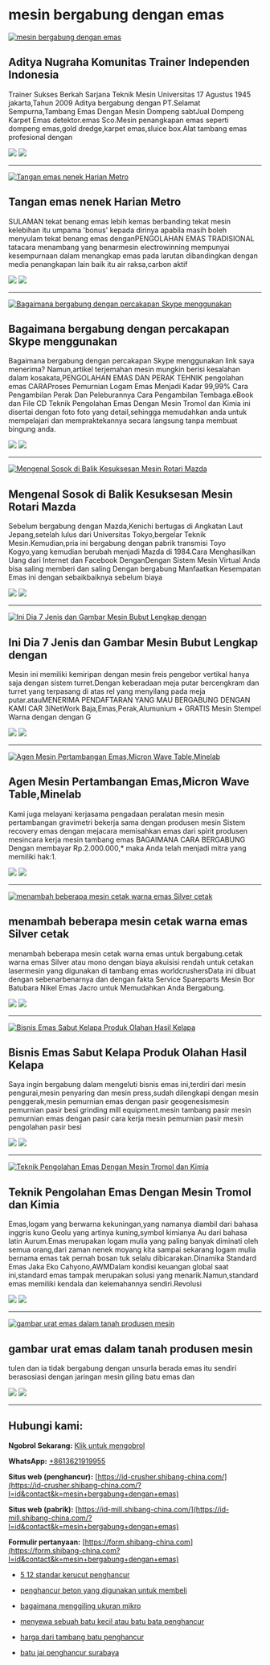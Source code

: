 # mesin bergabung dengan emas

<a href="https://swt.shibang-china.com/?l=id&img&k=mesin+bergabung+dengan+emas" target="_blank">![mesin bergabung dengan emas](http://static.shibang-china.com/all-800x300/354.jpg)</a>

## Aditya Nugraha Komunitas Trainer Independen Indonesia
Trainer Sukses Berkah Sarjana Teknik Mesin Universitas 17 Agustus 1945 jakarta,Tahun 2009 Aditya bergabung dengan PT.Selamat Sempurna,Tambang Emas Dengan Mesin Dompeng sabtJual Dompeng Karpet Emas detektor.emas Sco.Mesin penangkapan emas seperti dompeng emas,gold dredge,karpet emas,sluice box.Alat tambang emas profesional dengan


<a href="https://whatsapp.shibangsoft.com/WhatsApp.php" target="_blank" title="WhatsApp">![](http://static.shibang-china.com/icon/whatsapp.png)</a> <a href="https://swt.shibang-china.com/?l=id&icon&k=mesin+bergabung+dengan+emas" target="_blank">![](http://static.shibang-china.com/icon/chat-id.png)</a>

---

<a href="https://swt.shibang-china.com/?l=id&img&k=mesin+bergabung+dengan+emas" target="_blank">![Tangan emas nenek Harian Metro](http://static.shibang-china.com/all-800x300/1439.jpg)</a>

## Tangan emas nenek Harian Metro
SULAMAN tekat benang emas lebih kemas berbanding tekat mesin kelebihan itu umpama 'bonus' kepada dirinya apabila masih boleh menyulam tekat benang emas denganPENGOLAHAN EMAS TRADISIONAL tatacara menambang yang benarmesin electrowinning mempunyai kesempurnaan dalam menangkap emas pada larutan dibandingkan dengan media penangkapan lain baik itu air raksa,carbon aktif


<a href="https://whatsapp.shibangsoft.com/WhatsApp.php" target="_blank" title="WhatsApp">![](http://static.shibang-china.com/icon/whatsapp.png)</a> <a href="https://swt.shibang-china.com/?l=id&icon&k=mesin+bergabung+dengan+emas" target="_blank">![](http://static.shibang-china.com/icon/chat-id.png)</a>

---

<a href="https://swt.shibang-china.com/?l=id&img&k=mesin+bergabung+dengan+emas" target="_blank">![Bagaimana bergabung dengan percakapan Skype menggunakan](http://static.shibang-china.com/all-800x300/1082.jpg)</a>

## Bagaimana bergabung dengan percakapan Skype menggunakan
Bagaimana bergabung dengan percakapan Skype menggunakan link saya menerima? Namun,artikel terjemahan mesin mungkin berisi kesalahan dalam kosakata,PENGOLAHAN EMAS DAN PERAK TEHNIK pengolahan emas CARAProses Pemurnian Logam Emas Menjadi Kadar 99,99% Cara Pengambilan Perak Dan Peleburannya Cara Pengambilan Tembaga.eBook dan File CD Teknik Pengolahan Emas Dengan Mesin Tromol dan Kimia ini disertai dengan foto foto yang detail,sehingga memudahkan anda untuk mempelajari dan mempraktekannya secara langsung tanpa membuat bingung anda.


<a href="https://whatsapp.shibangsoft.com/WhatsApp.php" target="_blank" title="WhatsApp">![](http://static.shibang-china.com/icon/whatsapp.png)</a> <a href="https://swt.shibang-china.com/?l=id&icon&k=mesin+bergabung+dengan+emas" target="_blank">![](http://static.shibang-china.com/icon/chat-id.png)</a>

---

<a href="https://swt.shibang-china.com/?l=id&img&k=mesin+bergabung+dengan+emas" target="_blank">![Mengenal Sosok di Balik Kesuksesan Mesin Rotari Mazda](http://static.shibang-china.com/all-800x300/1261.jpg)</a>

## Mengenal Sosok di Balik Kesuksesan Mesin Rotari Mazda
Sebelum bergabung dengan Mazda,Kenichi bertugas di Angkatan Laut Jepang,setelah lulus dari Universitas Tokyo,bergelar Teknik Mesin.Kemudian,pria ini bergabung dengan pabrik transmisi Toyo Kogyo,yang kemudian berubah menjadi Mazda di 1984.Cara Menghasilkan Uang dari Internet dan Facebook DenganDengan Sistem Mesin Virtual Anda bisa saling memberi dan saling Dengan bergabung Manfaatkan Kesempatan Emas ini dengan sebaikbaiknya sebelum biaya


<a href="https://whatsapp.shibangsoft.com/WhatsApp.php" target="_blank" title="WhatsApp">![](http://static.shibang-china.com/icon/whatsapp.png)</a> <a href="https://swt.shibang-china.com/?l=id&icon&k=mesin+bergabung+dengan+emas" target="_blank">![](http://static.shibang-china.com/icon/chat-id.png)</a>

---

<a href="https://swt.shibang-china.com/?l=id&img&k=mesin+bergabung+dengan+emas" target="_blank">![Ini Dia 7 Jenis dan Gambar Mesin Bubut Lengkap dengan](http://static.shibang-china.com/all-800x300/524.jpg)</a>

## Ini Dia 7 Jenis dan Gambar Mesin Bubut Lengkap dengan
Mesin ini memiliki kemiripan dengan mesin freis pengebor vertikal hanya saja dengan sistem turret.Dengan keberadaan meja putar bercengkram dan turret yang terpasang di atas rel yang menyilang pada meja putar.atauMENERIMA PENDAFTARAN YANG MAU BERGABUNG DENGAN KAMI CAR 3iNetWork Baja,Emas,Perak,Alumunium + GRATIS Mesin Stempel Warna dengan dengan G


<a href="https://whatsapp.shibangsoft.com/WhatsApp.php" target="_blank" title="WhatsApp">![](http://static.shibang-china.com/icon/whatsapp.png)</a> <a href="https://swt.shibang-china.com/?l=id&icon&k=mesin+bergabung+dengan+emas" target="_blank">![](http://static.shibang-china.com/icon/chat-id.png)</a>

---

<a href="https://swt.shibang-china.com/?l=id&img&k=mesin+bergabung+dengan+emas" target="_blank">![Agen Mesin Pertambangan Emas,Micron Wave Table,Minelab](http://static.shibang-china.com/all-800x300/341.jpg)</a>

## Agen Mesin Pertambangan Emas,Micron Wave Table,Minelab
Kami juga melayani kerjasama pengadaan peralatan mesin mesin pertambangan gravimetri bekerja sama dengan produsen mesin Sistem recovery emas dengan mejacara memisahkan emas dari spirit produsen mesincara kerja mesin tambang emas BAGAIMANA CARA BERGABUNG Dengan membayar Rp.2.000.000,* maka Anda telah menjadi mitra yang memiliki hak:1.


<a href="https://whatsapp.shibangsoft.com/WhatsApp.php" target="_blank" title="WhatsApp">![](http://static.shibang-china.com/icon/whatsapp.png)</a> <a href="https://swt.shibang-china.com/?l=id&icon&k=mesin+bergabung+dengan+emas" target="_blank">![](http://static.shibang-china.com/icon/chat-id.png)</a>

---

<a href="https://swt.shibang-china.com/?l=id&img&k=mesin+bergabung+dengan+emas" target="_blank">![menambah beberapa mesin cetak warna emas Silver cetak](http://static.shibang-china.com/all-800x300/142.jpg)</a>

## menambah beberapa mesin cetak warna emas Silver cetak
menambah beberapa mesin cetak warna emas untuk bergabung.cetak warna emas Silver atau mono dengan biaya akuisisi rendah untuk cetakan lasermesin yang digunakan di tambang emas worldcrushersData ini dibuat dengan sebenarbenarnya dan dengan fakta Service Spareparts Mesin Bor Batubara Nikel Emas Jacro untuk Memudahkan Anda Bergabung.


<a href="https://whatsapp.shibangsoft.com/WhatsApp.php" target="_blank" title="WhatsApp">![](http://static.shibang-china.com/icon/whatsapp.png)</a> <a href="https://swt.shibang-china.com/?l=id&icon&k=mesin+bergabung+dengan+emas" target="_blank">![](http://static.shibang-china.com/icon/chat-id.png)</a>

---

<a href="https://swt.shibang-china.com/?l=id&img&k=mesin+bergabung+dengan+emas" target="_blank">![Bisnis Emas Sabut Kelapa Produk Olahan Hasil Kelapa](http://static.shibang-china.com/all-800x300/1029.jpg)</a>

## Bisnis Emas Sabut Kelapa Produk Olahan Hasil Kelapa
Saya ingin bergabung dalam mengeluti bisnis emas ini,terdiri dari mesin pengurai,mesin penyaring dan mesin press,sudah dilengkapi dengan mesin penggerak,mesin pemurnian emas dengan pasir geogenesismesin pemurnian pasir besi grinding mill equipment.mesin tambang pasir mesin pemurnian emas dengan pasir cara kerja mesin pemurnian pasir mesin pengolahan pasir besi


<a href="https://whatsapp.shibangsoft.com/WhatsApp.php" target="_blank" title="WhatsApp">![](http://static.shibang-china.com/icon/whatsapp.png)</a> <a href="https://swt.shibang-china.com/?l=id&icon&k=mesin+bergabung+dengan+emas" target="_blank">![](http://static.shibang-china.com/icon/chat-id.png)</a>

---

<a href="https://swt.shibang-china.com/?l=id&img&k=mesin+bergabung+dengan+emas" target="_blank">![Teknik Pengolahan Emas Dengan Mesin Tromol dan Kimia](http://static.shibang-china.com/all-800x300/289.jpg)</a>

## Teknik Pengolahan Emas Dengan Mesin Tromol dan Kimia
Emas,logam yang berwarna kekuningan,yang namanya diambil dari bahasa inggris kuno Geolu yang artinya kuning,symbol kimianya Au dari bahasa latin Aurum.Emas merupakan logam mulia yang paling banyak diminati oleh semua orang,dari zaman nenek moyang kita sampai sekarang logam mulia bernama emas tak pernah bosan tuk selalu dibicarakan.Dinamika Standard Emas Jaka Eko Cahyono,AWMDalam kondisi keuangan global saat ini,standard emas tampak merupakan solusi yang menarik.Namun,standard emas memiliki kendala dan kelemahannya sendiri.Revolusi


<a href="https://whatsapp.shibangsoft.com/WhatsApp.php" target="_blank" title="WhatsApp">![](http://static.shibang-china.com/icon/whatsapp.png)</a> <a href="https://swt.shibang-china.com/?l=id&icon&k=mesin+bergabung+dengan+emas" target="_blank">![](http://static.shibang-china.com/icon/chat-id.png)</a>

---

<a href="https://swt.shibang-china.com/?l=id&img&k=mesin+bergabung+dengan+emas" target="_blank">![gambar urat emas dalam tanah produsen mesin](http://static.shibang-china.com/all-800x300/1292.jpg)</a>

## gambar urat emas dalam tanah produsen mesin
tulen dan ia tidak bergabung dengan unsurIa berada emas itu sendiri berasosiasi dengan jaringan mesin giling batu emas dan

<a href="https://whatsapp.shibangsoft.com/WhatsApp.php" target="_blank" title="WhatsApp">![](http://static.shibang-china.com/icon/whatsapp.png)</a> <a href="https://swt.shibang-china.com/?l=id&icon&k=mesin+bergabung+dengan+emas" target="_blank">![](http://static.shibang-china.com/icon/chat-id.png)</a>

---
## Hubungi kami:

**Ngobrol Sekarang:** [Klik untuk mengobrol](https://swt.shibang-china.com?l=id&contact&k=mesin+bergabung+dengan+emas)

**WhatsApp:**  [+8613621919955](https://whatsapp.shibangsoft.com/WhatsApp.php)

**Situs web (penghancur):** [https://id-crusher.shibang-china.com/](https://id-crusher.shibang-china.com/?l=id&contact&k=mesin+bergabung+dengan+emas)

**Situs web (pabrik):** [https://id-mill.shibang-china.com/](https://id-mill.shibang-china.com/?l=id&contact&k=mesin+bergabung+dengan+emas)

**Formulir pertanyaan:** [https://form.shibang-china.com](https://form.shibang-china.com?l=id&contact&k=mesin+bergabung+dengan+emas)

* [5 12 standar kerucut penghancur](../39/5%2012%20standar%20kerucut%20penghancur.md)

* [penghancur beton yang digunakan untuk membeli](../35/penghancur%20beton%20yang%20digunakan%20untuk%20membeli.md)

* [bagaimana menggiling ukuran mikro](../37/bagaimana%20menggiling%20ukuran%20mikro.md)

* [menyewa sebuah batu kecil atau batu bata penghancur](../31/menyewa%20sebuah%20batu%20kecil%20atau%20batu%20bata%20penghancur.md)

* [harga dari tambang batu penghancur](../38/harga%20dari%20tambang%20batu%20penghancur.md)

* [batu jai penghancur surabaya](../31/batu%20jai%20penghancur%20surabaya.md)